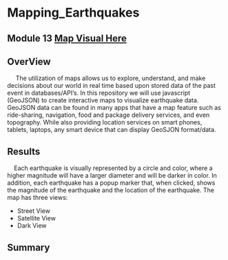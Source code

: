 # Mapping_Earthquakes
## Module 13 [Map Visual Here](https://kdotghai.github.io/Mapping_Earthquakes/)

## OverView
&nbsp;&nbsp;&nbsp;&nbsp; The utilization of maps allows us to explore, understand, and make decisions about our world in real time based upon stored data of the past event in databases/API’s. In this repository we will use javascript (GeoJSON) to create interactive maps to visualize earthquake data. GeoJSON data can be found in many apps that have a map feature such as ride-sharing, navigation, food and package delivery services, and even topography. While also providing location services on smart phones, tablets, laptops, any smart device that can display GeoSJON format/data.

## Results
&nbsp;&nbsp;&nbsp;&nbsp;Each earthquake is visually represented by a circle and color, where a higher magnitude will have a larger diameter and will be darker in color. In addition, each earthquake has a popup marker that, when clicked, shows the magnitude of the earthquake and the location of the earthquake. The map has three views:
-	Street View
-	Satellite View
-	Dark View

## Summary
